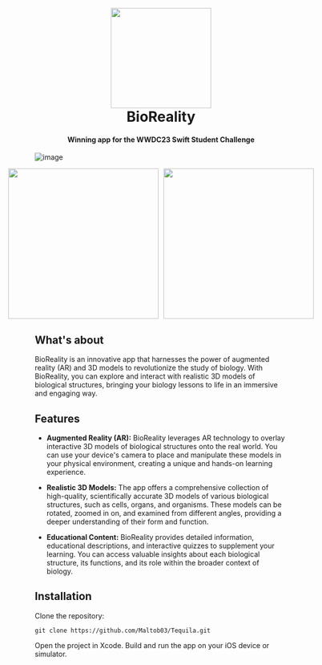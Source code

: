 <h1 align="center">
  <br>
  <a><img src="https://res.cloudinary.com/maltob03/image/upload/v1684682368/AppIcon_uuphdl.jpg" width="200"></a>
  <br>
  BioReality
  <br>
</h1>

<h4 align="center">Winning app for the WWDC23 Swift Student Challenge</h4>

<!-- 
<p align="center">
  <a href="https://badge.fury.io/js/electron-markdownify">
    <img src="https://badge.fury.io/js/electron-markdownify.svg"
         alt="Gitter">
  </a>
  <a href="https://gitter.im/amitmerchant1990/electron-markdownify"><img src="https://badges.gitter.im/amitmerchant1990/electron-markdownify.svg"></a>
  <a href="https://saythanks.io/to/bullredeyes@gmail.com">
      <img src="https://img.shields.io/badge/SayThanks.io-%E2%98%BC-1EAEDB.svg">
  </a>
  <a href="https://www.paypal.me/AmitMerchant">
    <img src="https://img.shields.io/badge/$-donate-ff69b4.svg?maxAge=2592000&amp;style=flat">
  </a>
</p>

<p align="center">
  <a href="#key-features">Key Features</a> •
  <a href="#how-to-use">How To Use</a> •
  <a href="#download">Download</a> •
  <a href="#credits">Credits</a> •
  <a href="#related">Related</a> •
  <a href="#license">License</a>
</p>
-->

![image](https://res.cloudinary.com/maltob03/image/upload/v1684683165/Screenshot_2023-05-21_alle_17.30.45_job8xv.png)

<div align="center">
<div style="display: flex; justify-content: center;">
  <a><img src="https://res.cloudinary.com/maltob03/image/upload/v1684684215/Simulator_Screenshot_-_iPad_Air_5th_generation_-_2023-05-21_at_17.49.32_jdecdc.png" width="300""></a>
  <a style="margin-left: 10px;"><img src="https://res.cloudinary.com/maltob03/image/upload/v1684684112/ControlRoom-2023-05-21-17-25-36_hgwjr9.png" width="300"></a>
</div>
</div>

## What's about

BioReality is an innovative app that harnesses the power of augmented reality (AR) and 3D models to revolutionize the study of biology. With BioReality, you can explore and interact with realistic 3D models of biological structures, bringing your biology lessons to life in an immersive and engaging way.

## Features

* **Augmented Reality (AR):** BioReality leverages AR technology to overlay interactive 3D models of biological structures onto the real world. You can use your device's camera to place and manipulate these models in your physical environment, creating a unique and hands-on learning experience.

* **Realistic 3D Models:** The app offers a comprehensive collection of high-quality, scientifically accurate 3D models of various biological structures, such as cells, organs, and organisms. These models can be rotated, zoomed in on, and examined from different angles, providing a deeper understanding of their form and function.

* **Educational Content:** BioReality provides detailed information, educational descriptions, and interactive quizzes to supplement your learning. You can access valuable insights about each biological structure, its functions, and its role within the broader context of biology.


## Installation

Clone the repository:

```
git clone https://github.com/Maltob03/Tequila.git
```
Open the project in Xcode.
Build and run the app on your iOS device or simulator.
